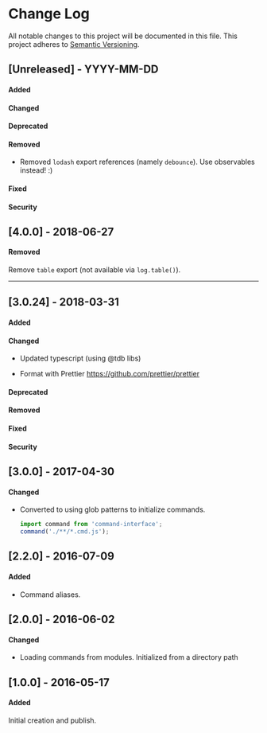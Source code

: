 # Change Log

All notable changes to this project will be documented in this file.
This project adheres to [Semantic Versioning](http://semver.org/).

## [Unreleased] - YYYY-MM-DD

#### Added

#### Changed

#### Deprecated

#### Removed

- Removed `lodash` export references (namely `debounce`). Use observables instead! :)

#### Fixed

#### Security

## [4.0.0] - 2018-06-27

#### Removed

Remove `table` export (not available via `log.table()`).

---

## [3.0.24] - 2018-03-31

#### Added

#### Changed

- Updated typescript (using @tdb libs)

* Format with Prettier https://github.com/prettier/prettier

#### Deprecated

#### Removed

#### Fixed

#### Security

## [3.0.0] - 2017-04-30

#### Changed

- Converted to using glob patterns to initialize commands.

  ```js
  import command from 'command-interface';
  command('./**/*.cmd.js');
  ```

## [2.2.0] - 2016-07-09

#### Added

- Command aliases.

## [2.0.0] - 2016-06-02

#### Changed

- Loading commands from modules. Initialized from a directory path

## [1.0.0] - 2016-05-17

#### Added

Initial creation and publish.
